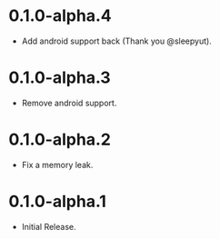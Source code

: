 # 0.1.0-alpha.4
- Add android support back (Thank you @sleepyut).

# 0.1.0-alpha.3
- Remove android support.

# 0.1.0-alpha.2
- Fix a memory leak.

# 0.1.0-alpha.1
- Initial Release.
